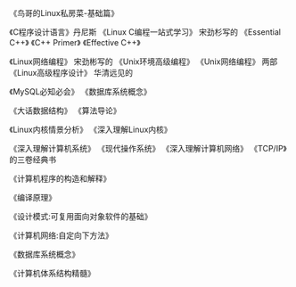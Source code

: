 《鸟哥的Linux私房菜-基础篇》

《C程序设计语言》丹尼斯
《Linux C编程一站式学习》 宋劲杉写的
《Essential C++》
《C++ Primer》
《Effective C++》

《Linux网络编程》 宋劲彬写的
《Unix环境高级编程》
《Unix网络编程》 两部
《Linux高级程序设计》 华清远见的

《MySQL必知必会》
《数据库系统概念》

《大话数据结构》
《算法导论》

《Linux内核情景分析》
《深入理解Linux内核》

《深入理解计算机系统》
《现代操作系统》
《深入理解计算机网络》
《TCP/IP》的三卷经典书



《计算机程序的构造和解释》

《编译原理》

《设计模式:可复用面向对象软件的基础》

《计算机网络:自定向下方法》

《数据库系统概念》

《计算机体系结构精髓》

